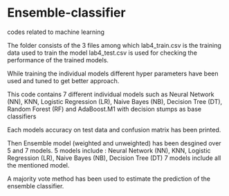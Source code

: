 # Ensemble-classifier
codes related to machine learning

The folder consists of the 3 files among which lab4_train.csv is the training data used to train the model
lab4_test.csv is used for checking the performance of the trained models.

While training the individual models different hyper parameters have been used and tuned to get better approach.

This code contains 7 different individual models such as 
Neural Network (NN), KNN, Logistic Regression (LR), Naive Bayes (NB), Decision Tree (DT), 
Random Forest (RF) and AdaBoost.M1 with decision stumps as base classifiers

Each models accuracy on test data and confusion matrix has been printed.

Then Ensemble model (weighted and unweighted) has been desgined over 5 and 7 models.
5 models include : Neural Network (NN), KNN, Logistic Regression (LR), Naive Bayes (NB), Decision Tree (DT)
7 models include all the mentioned model.

A majority vote method has been used to estimate the prediction of the ensemble classifier.
